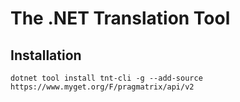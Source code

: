 # The .NET Translation Tool

## Installation

`dotnet tool install tnt-cli -g --add-source https://www.myget.org/F/pragmatrix/api/v2`
